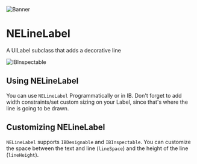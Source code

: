 ![Banner](https://raw.githubusercontent.com/Marcocanc/NELineLabel/master/NELineLabel-Banner.png)
# NELineLabel
A UILabel subclass that adds a decorative line

![IBInspectable](https://raw.githubusercontent.com/Marcocanc/NELineLabel/master/NELineLabel.gif)

## Using NELineLabel
You can use `NELineLabel` Programmatically or in IB.
Don't forget to add width constraints/set custom sizing on your Label, since that's where the line is going to be drawn.

## Customizing NELineLabel

`NELineLabel` supports `IBDesignable` and `IBInspectable`.
You can customize the space between the text and line (`lineSpace`) and the height of the line (`lineHeight`).
